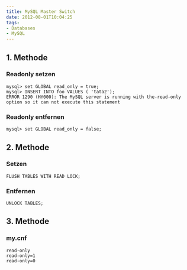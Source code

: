```yaml
---
title: MySQL Master Switch
date: 2012-08-01T10:04:25
tags: 
- Databases
- MySQL
---
```


## 1. Methode
### Readonly setzen

~~~
mysql> set GLOBAL read_only = true;
mysql> INSERT INTO foo VALUES ( 'tata2');
ERROR 1290 (HY000): The MySQL server is running with the-read-only
option so it can not execute this statement
~~~

### Readonly entfernen

    mysql> set GLOBAL read_only = false;

## 2. Methode

### Setzen

    FLUSH TABLES WITH READ LOCK;

### Entfernen

    UNLOCK TABLES;

## 3. Methode

### my.cnf

~~~
read-only
read-only=1
read-only=0
~~~